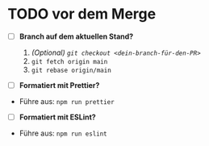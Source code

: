 # TODO vor dem Merge

- [ ] **Branch auf dem aktuellen Stand?**
   1. *(Optional) `git checkout <dein-branch-für-den-PR>`*
   2. `git fetch origin main`
   3. `git rebase origin/main`

- [ ] **Formatiert mit Prettier?**
- Führe aus: `npm run prettier`

- [ ] **Formatiert mit ESLint?**
- Führe aus: `npm run eslint`
